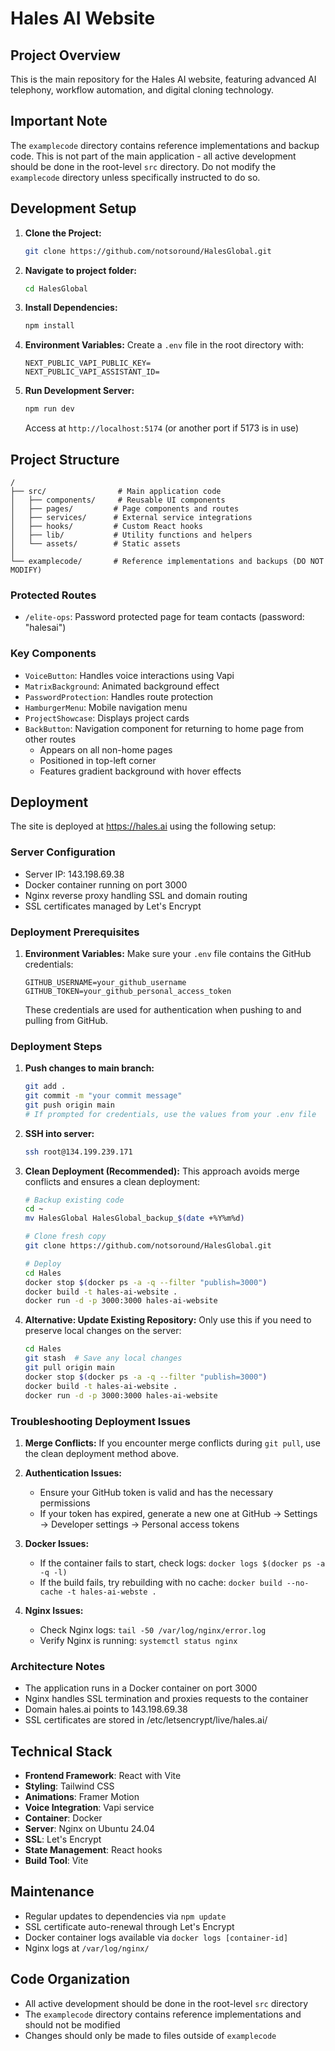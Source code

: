 # Hales AI Website

## Project Overview
This is the main repository for the Hales AI website, featuring advanced AI telephony, workflow automation, and digital cloning technology.

## Important Note
The `examplecode` directory contains reference implementations and backup code. This is not part of the main application - all active development should be done in the root-level `src` directory. Do not modify the `examplecode` directory unless specifically instructed to do so.

## Development Setup

1. **Clone the Project:**
   ```bash
   git clone https://github.com/notsoround/HalesGlobal.git
   ```

2. **Navigate to project folder:**
   ```bash
   cd HalesGlobal
   ```

3. **Install Dependencies:**
   ```bash
   npm install
   ```

4. **Environment Variables:**
   Create a `.env` file in the root directory with:
   ```
   NEXT_PUBLIC_VAPI_PUBLIC_KEY=
   NEXT_PUBLIC_VAPI_ASSISTANT_ID=
   ```

5. **Run Development Server:**
   ```bash
   npm run dev
   ```
   Access at `http://localhost:5174` (or another port if 5173 is in use)

## Project Structure

```
/
├── src/                # Main application code
│   ├── components/     # Reusable UI components
│   ├── pages/         # Page components and routes
│   ├── services/      # External service integrations
│   ├── hooks/         # Custom React hooks
│   ├── lib/           # Utility functions and helpers
│   └── assets/        # Static assets
│
└── examplecode/       # Reference implementations and backups (DO NOT MODIFY)
```

### Protected Routes
- `/elite-ops`: Password protected page for team contacts (password: "halesai")

### Key Components
- `VoiceButton`: Handles voice interactions using Vapi
- `MatrixBackground`: Animated background effect
- `PasswordProtection`: Handles route protection
- `HamburgerMenu`: Mobile navigation menu
- `ProjectShowcase`: Displays project cards
- `BackButton`: Navigation component for returning to home page from other routes
  - Appears on all non-home pages
  - Positioned in top-left corner
  - Features gradient background with hover effects

## Deployment

The site is deployed at https://hales.ai using the following setup:

### Server Configuration
- Server IP: 143.198.69.38
- Docker container running on port 3000
- Nginx reverse proxy handling SSL and domain routing
- SSL certificates managed by Let's Encrypt

### Deployment Prerequisites
1. **Environment Variables:**
   Make sure your `.env` file contains the GitHub credentials:
   ```
   GITHUB_USERNAME=your_github_username
   GITHUB_TOKEN=your_github_personal_access_token
   ```
   These credentials are used for authentication when pushing to and pulling from GitHub.

### Deployment Steps

1. **Push changes to main branch:**
   ```bash
   git add .
   git commit -m "your commit message"
   git push origin main
   # If prompted for credentials, use the values from your .env file
   ```

2. **SSH into server:**
   ```bash
   ssh root@134.199.239.171


   ```

3. **Clean Deployment (Recommended):**
   This approach avoids merge conflicts and ensures a clean deployment:
   ```bash
   # Backup existing code
   cd ~
   mv HalesGlobal HalesGlobal_backup_$(date +%Y%m%d)
   
   # Clone fresh copy
   git clone https://github.com/notsoround/HalesGlobal.git
   
   # Deploy
   cd Hales
   docker stop $(docker ps -a -q --filter "publish=3000")
   docker build -t hales-ai-website .
   docker run -d -p 3000:3000 hales-ai-website
   ```

4. **Alternative: Update Existing Repository:**
   Only use this if you need to preserve local changes on the server:
   ```bash
   cd Hales
   git stash  # Save any local changes
   git pull origin main
   docker stop $(docker ps -a -q --filter "publish=3000")
   docker build -t hales-ai-website .
   docker run -d -p 3000:3000 hales-ai-website
   ```

### Troubleshooting Deployment Issues

1. **Merge Conflicts:**
   If you encounter merge conflicts during `git pull`, use the clean deployment method above.

2. **Authentication Issues:**
   - Ensure your GitHub token is valid and has the necessary permissions
   - If your token has expired, generate a new one at GitHub → Settings → Developer settings → Personal access tokens

3. **Docker Issues:**
   - If the container fails to start, check logs: `docker logs $(docker ps -a -q -l)`
   - If the build fails, try rebuilding with no cache: `docker build --no-cache -t hales-ai-webste .`

4. **Nginx Issues:**
   - Check Nginx logs: `tail -50 /var/log/nginx/error.log`
   - Verify Nginx is running: `systemctl status nginx`

### Architecture Notes
- The application runs in a Docker container on port 3000
- Nginx handles SSL termination and proxies requests to the container
- Domain hales.ai points to 143.198.69.38
- SSL certificates are stored in /etc/letsencrypt/live/hales.ai/


## Technical Stack
- **Frontend Framework**: React with Vite
- **Styling**: Tailwind CSS
- **Animations**: Framer Motion
- **Voice Integration**: Vapi service
- **Container**: Docker
- **Server**: Nginx on Ubuntu 24.04
- **SSL**: Let's Encrypt
- **State Management**: React hooks
- **Build Tool**: Vite

## Maintenance
- Regular updates to dependencies via `npm update`
- SSL certificate auto-renewal through Let's Encrypt
- Docker container logs available via `docker logs [container-id]`
- Nginx logs at `/var/log/nginx/`

## Code Organization
- All active development should be done in the root-level `src` directory
- The `examplecode` directory contains reference implementations and should not be modified
- Changes should only be made to files outside of `examplecode`
